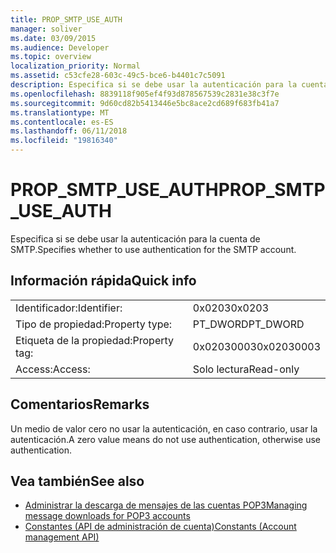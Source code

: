```yaml
---
title: PROP_SMTP_USE_AUTH
manager: soliver
ms.date: 03/09/2015
ms.audience: Developer
ms.topic: overview
localization_priority: Normal
ms.assetid: c53cfe28-603c-49c5-bce6-b4401c7c5091
description: Especifica si se debe usar la autenticación para la cuenta de SMTP.
ms.openlocfilehash: 8839118f905ef4f93d878567539c2831e38c3f7e
ms.sourcegitcommit: 9d60cd82b5413446e5bc8ace2cd689f683fb41a7
ms.translationtype: MT
ms.contentlocale: es-ES
ms.lasthandoff: 06/11/2018
ms.locfileid: "19816340"
---
```

# <a name="propsmtpuseauth"></a><span data-ttu-id="f5450-103">PROP_SMTP_USE_AUTH</span><span class="sxs-lookup"><span data-stu-id="f5450-103">PROP_SMTP_USE_AUTH</span></span>

<span data-ttu-id="f5450-104">Especifica si se debe usar la autenticación para la cuenta de SMTP.</span><span class="sxs-lookup"><span data-stu-id="f5450-104">Specifies whether to use authentication for the SMTP account.</span></span>
  
## <a name="quick-info"></a><span data-ttu-id="f5450-105">Información rápida</span><span class="sxs-lookup"><span data-stu-id="f5450-105">Quick info</span></span>

|||
|:-----|:-----|
|<span data-ttu-id="f5450-106">Identificador:</span><span class="sxs-lookup"><span data-stu-id="f5450-106">Identifier:</span></span>  <br/> |<span data-ttu-id="f5450-107">0x0203</span><span class="sxs-lookup"><span data-stu-id="f5450-107">0x0203</span></span>  <br/> |
|<span data-ttu-id="f5450-108">Tipo de propiedad:</span><span class="sxs-lookup"><span data-stu-id="f5450-108">Property type:</span></span>  <br/> |<span data-ttu-id="f5450-109">PT_DWORD</span><span class="sxs-lookup"><span data-stu-id="f5450-109">PT_DWORD</span></span>  <br/> |
|<span data-ttu-id="f5450-110">Etiqueta de la propiedad:</span><span class="sxs-lookup"><span data-stu-id="f5450-110">Property tag:</span></span>  <br/> |<span data-ttu-id="f5450-111">0x02030003</span><span class="sxs-lookup"><span data-stu-id="f5450-111">0x02030003</span></span>  <br/> |
|<span data-ttu-id="f5450-112">Access:</span><span class="sxs-lookup"><span data-stu-id="f5450-112">Access:</span></span>  <br/> |<span data-ttu-id="f5450-113">Solo lectura</span><span class="sxs-lookup"><span data-stu-id="f5450-113">Read-only</span></span>  <br/> |
   
## <a name="remarks"></a><span data-ttu-id="f5450-114">Comentarios</span><span class="sxs-lookup"><span data-stu-id="f5450-114">Remarks</span></span>

<span data-ttu-id="f5450-115">Un medio de valor cero no usar la autenticación, en caso contrario, usar la autenticación.</span><span class="sxs-lookup"><span data-stu-id="f5450-115">A zero value means do not use authentication, otherwise use authentication.</span></span>
  
## <a name="see-also"></a><span data-ttu-id="f5450-116">Vea también</span><span class="sxs-lookup"><span data-stu-id="f5450-116">See also</span></span>

- [<span data-ttu-id="f5450-117">Administrar la descarga de mensajes de las cuentas POP3</span><span class="sxs-lookup"><span data-stu-id="f5450-117">Managing message downloads for POP3 accounts</span></span>](managing-message-downloads-for-pop3-accounts.md) 
- [<span data-ttu-id="f5450-118">Constantes (API de administración de cuenta)</span><span class="sxs-lookup"><span data-stu-id="f5450-118">Constants (Account management API)</span></span>](constants-account-management-api.md)

